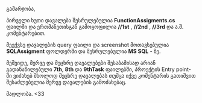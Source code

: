 გამარჯობა, 

პირველი ხუთი დავალება შესრულებულია **FunctionAssigments.cs** ფაილში და ერთმანეთისგან გამოყოფილია **//1st** , **//2nd** , **//3rd** და ა.შ. კომენტარებით.

მეექვსე დავალების query ფაილი და screenshot მოთავსებულია **SQLAssigment** ფოლდერში და შესრულებულია **MS SQL** - ზე. 

მეშვიდე, მერვე და მეცხრე დავალებები შესაბამისად არიან გადანაწილებული **7th**, **8th** და **9thTask** ფაილებში, პროექტის Entry point-ში ვიძახებ მხოლოდ მეცხრე დავალებას თუმცა იქვე კომენტარის გათიშვით შესაძლებელია მერვე დავალების გამოძახებაც.

მადლობა. <33

